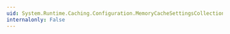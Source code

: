 ```yaml
---
uid: System.Runtime.Caching.Configuration.MemoryCacheSettingsCollection.Clear
internalonly: False
---
```

